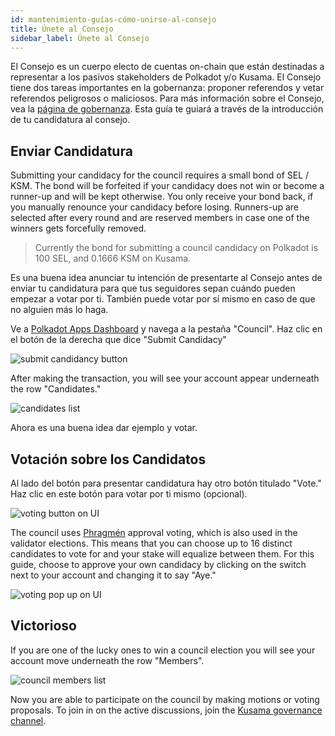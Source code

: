 ```yaml
---
id: mantenimiento-guías-cómo-unirse-al-consejo
title: Únete al Consejo
sidebar_label: Únete al Consejo
---
```


El Consejo es un cuerpo electo de cuentas on-chain que están destinadas a representar a los pasivos stakeholders de Polkadot y/o Kusama. El Consejo tiene dos tareas importantes en la gobernanza: proponer referendos y vetar referendos peligrosos o maliciosos. Para más información sobre el Consejo, vea la [página de gobernanza](learn-governance#council). Esta guía te guiará a través de la introducción de tu candidatura al consejo.

## Enviar Candidatura

Submitting your candidacy for the council requires a small bond of SEL / KSM. The bond will be forfeited if your candidacy does not win or become a runner-up and will be kept otherwise. You only receive your bond back, if you manually renounce your candidacy before losing. Runners-up are selected after every round and are reserved members in case one of the winners gets forcefully removed.

> Currently the bond for submitting a council candidacy on Polkadot is 100 SEL, and 0.1666 KSM on Kusama.

Es una buena idea anunciar tu intención de presentarte al Consejo antes de enviar tu candidatura para que tus seguidores sepan cuándo pueden empezar a votar por ti. También puede votar por sí mismo en caso de que no alguien más lo haga.

Ve a [Polkadot Apps Dashboard](https://polkadot.js.org/apps) y navega a la pestaña "Council". Haz clic en el botón de la derecha que dice "Submit Candidacy"

![submit candidancy button](assets/council/polkadotjs_submit_candidancy.png)

After making the transaction, you will see your account appear underneath the row "Candidates."

![candidates list](assets/council/polkadotjs_candidates.png)

Ahora es una buena idea dar ejemplo y votar.

## Votación sobre los Candidatos

Al lado del botón para presentar candidatura hay otro botón titulado "Vote." Haz clic en este botón para votar por ti mismo (opcional).

![voting button on UI](assets/council/polkadotjs_vote_button.png)

The council uses [Phragmén](learn-phragmen) approval voting, which is also used in the validator elections. This means that you can choose up to 16 distinct candidates to vote for and your stake will equalize between them. For this guide, choose to approve your own candidacy by clicking on the switch next to your account and changing it to say "Aye."

![voting pop up on UI](assets/council/polkadotjs_voting.png)

## Victorioso

If you are one of the lucky ones to win a council election you will see your account move underneath the row "Members".

![council members list](assets/council/polkadotjs_council_members.png)

Now you are able to participate on the council by making motions or voting proposals. To join in on the active discussions, join the [Kusama governance channel](https://matrix.to/#/!QXMnIJzxlnVrvRzhUA:matrix.parity.io?via=matrix.parity.io&via=matrix.org&via=web3.foundation).
